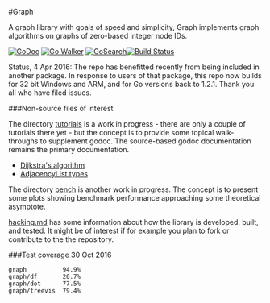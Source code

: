 #Graph

A graph library with goals of speed and simplicity, Graph implements
graph algorithms on graphs of zero-based integer node IDs.

[![GoDoc](https://godoc.org/github.com/soniakeys/graph?status.svg)](https://godoc.org/github.com/soniakeys/graph) [![Go Walker](http://gowalker.org/api/v1/badge)](https://gowalker.org/github.com/soniakeys/graph) [![GoSearch](http://go-search.org/badge?id=github.com%2Fsoniakeys%2Fgraph)](http://go-search.org/view?id=github.com%2Fsoniakeys%2Fgraph)[![Build Status](https://travis-ci.org/soniakeys/graph.svg?branch=master)](https://travis-ci.org/soniakeys/graph)

Status, 4 Apr 2016:  The repo has benefitted recently from being included
in another package.  In response to users of that package, this repo now
builds for 32 bit Windows and ARM, and for Go versions back to 1.2.1.
Thank you all who have filed issues.

###Non-source files of interest

The directory [tutorials](tutorials) is a work in progress - there are only
a couple of tutorials there yet - but the concept is to provide some topical
walk-throughs to supplement godoc.  The source-based godoc documentation
remains the primary documentation.

* [Dijkstra's algorithm](tutorials/dijkstra.md)
* [AdjacencyList types](tutorials/adjacencylist.md)

The directory [bench](bench) is another work in progress.  The concept is
to present some plots showing benchmark performance approaching some
theoretical asymptote.

[hacking.md](hacking.md) has some information about how the library is
developed, built, and tested.  It might be of interest if for example you
plan to fork or contribute to the the repository.

###Test coverage
30 Oct 2016
```
graph          94.9%
graph/df       20.7%
graph/dot      77.5%
graph/treevis  79.4%
```
